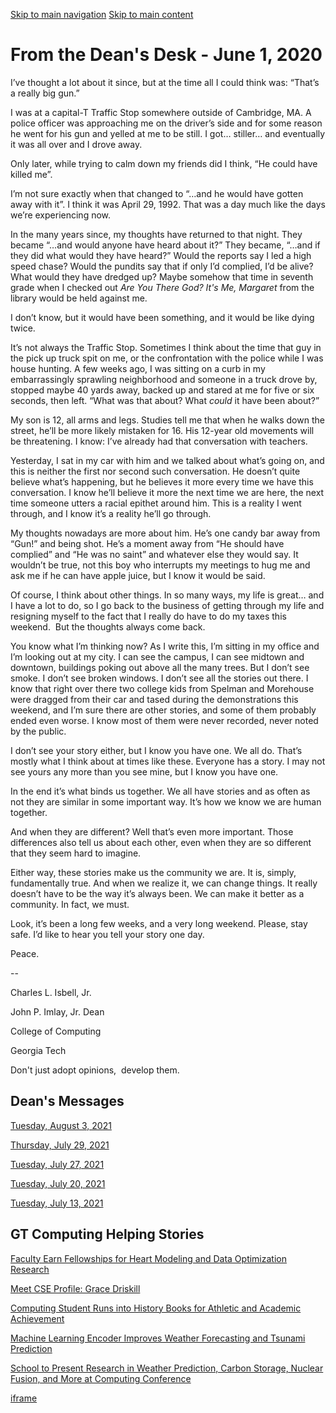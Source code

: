 [Skip to main navigation](https://www.cc.gatech.edu/deans-desk-june-1-2020#main-navigation) [Skip to main content](https://www.cc.gatech.edu/deans-desk-june-1-2020#main-content)

# From the Dean's Desk - June 1, 2020

I’ve thought a lot about it since, but at the time all I could think was: “That’s a really big gun.”

I was at a capital-T Traffic Stop somewhere outside of Cambridge, MA. A police officer was approaching me on the driver’s side and for some reason he went for his gun and yelled at me to be still. I got… stiller… and eventually it was all over and I drove away.

Only later, while trying to calm down my friends did I think, “He could have killed me”.

I’m not sure exactly when that changed to “…and he would have gotten away with it”. I think it was April 29, 1992. That was a day much like the days we’re experiencing now.

In the many years since, my thoughts have returned to that night. They became “…and would anyone have heard about it?” They became, “…and if they did what would they have heard?” Would the reports say I led a high speed chase? Would the pundits say that if only I’d complied, I’d be alive? What would they have dredged up? Maybe somehow that time in seventh grade when I checked out _Are You There God? It's Me, Margaret_ from the library would be held against me.

I don’t know, but it would have been something, and it would be like dying twice.

It’s not always the Traffic Stop. Sometimes I think about the time that guy in the pick up truck spit on me, or the confrontation with the police while I was house hunting. A few weeks ago, I was sitting on a curb in my embarrassingly sprawling neighborhood and someone in a truck drove by, stopped maybe 40 yards away, backed up and stared at me for five or six seconds, then left. “What was that about? What _could_ it have been about?”

My son is 12, all arms and legs. Studies tell me that when he walks down the street, he’ll be more likely mistaken for 16. His 12-year old movements will be threatening. I know: I’ve already had that conversation with teachers.

Yesterday, I sat in my car with him and we talked about what’s going on, and this is neither the first nor second such conversation. He doesn’t quite believe what’s happening, but he believes it more every time we have this conversation. I know he’ll believe it more the next time we are here, the next time someone utters a racial epithet around him. This is a reality I went through, and I know it’s a reality he’ll go through.

My thoughts nowadays are more about him. He’s one candy bar away from “Gun!” and being shot. He’s a moment away from “He should have complied” and “He was no saint” and whatever else they would say. It wouldn’t be true, not this boy who interrupts my meetings to hug me and ask me if he can have apple juice, but I know it would be said.

Of course, I think about other things. In so many ways, my life is great… and I have a lot to do, so I go back to the business of getting through my life and resigning myself to the fact that I really do have to do my taxes this weekend.  But the thoughts always come back.

You know what I’m thinking now? As I write this, I’m sitting in my office and I’m looking out at my city. I can see the campus, I can see midtown and downtown, buildings poking out above all the many trees. But I don’t see smoke. I don’t see broken windows. I don’t see all the stories out there. I know that right over there two college kids from Spelman and Morehouse were dragged from their car and tased during the demonstrations this weekend, and I’m sure there are other stories, and some of them probably ended even worse. I know most of them were never recorded, never noted by the public.

I don’t see your story either, but I know you have one. We all do. That’s mostly what I think about at times like these. Everyone has a story. I may not see yours any more than you see mine, but I know you have one.

In the end it’s what binds us together. We all have stories and as often as not they are similar in some important way. It’s how we know we are human together.

And when they are different? Well that’s even more important. Those differences also tell us about each other, even when they are so different that they seem hard to imagine.

Either way, these stories make us the community we are. It is, simply, fundamentally true. And when we realize it, we can change things. It really doesn’t have to be the way it’s always been. We can make it better as a community. In fact, we must.

Look, it’s been a long few weeks, and a very long weekend. Please, stay safe. I’d like to hear you tell your story one day.

Peace.

--

Charles L. Isbell, Jr.

John P. Imlay, Jr. Dean

College of Computing

Georgia Tech

Don't just adopt opinions,  develop them.

## Dean's Messages

[Tuesday, August 3, 2021](https://www.cc.gatech.edu/deans-desk-aug-3-2021)

[Thursday, July 29, 2021](https://www.cc.gatech.edu/deans-desk-july-29-2021)

[Tuesday, July 27, 2021](https://www.cc.gatech.edu/deans-desk-july-27-2021)

[Tuesday, July 20, 2021](https://www.cc.gatech.edu/deans-desk-july-20-2021)

[Tuesday, July 13, 2021](https://www.cc.gatech.edu/deans-desk-july-13-2021)

## GT Computing Helping Stories

[Faculty Earn Fellowships for Heart Modeling and Data Optimization Research](https://www.cc.gatech.edu/news/faculty-earn-fellowships-heart-modeling-and-data-optimization-research)

[Meet CSE Profile: Grace Driskill](https://www.cc.gatech.edu/news/meet-cse-profile-grace-driskill)

[Computing Student Runs into History Books for Athletic and Academic Achievement](https://www.cc.gatech.edu/news/computing-student-runs-history-books-athletic-and-academic-achievement)

[Machine Learning Encoder Improves Weather Forecasting and Tsunami Prediction](https://www.cc.gatech.edu/news/machine-learning-encoder-improves-weather-forecasting-and-tsunami-prediction)

[School to Present Research in Weather Prediction, Carbon Storage, Nuclear Fusion, and More at Computing Conference](https://www.cc.gatech.edu/news/school-present-research-weather-prediction-carbon-storage-nuclear-fusion-and-more-computing)

[iframe](https://static.addtoany.com/menu/sm.25.html#type=core&event=load)